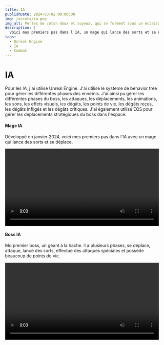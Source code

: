 ```yaml
---
title: IA
publishDate: 2024-03-02 00:00:00
img: /assets/ia.png
img_alt: Perles de coton doux et soyeux, qui se forment sous un éclairage vibrant
description: |
  Voici mes premiers pas dans l'IA, un mage qui lance des sorts et se déplace, ainsi qu'un boss à la hache.
tags:
  - Unreal Engine
  - IA
  - Combat
---
```


# IA

Pour les IA, j'ai utilisé Unreal Engine. J'ai utilisé le système de behavior tree pour gérer les différentes phases des ennemis. J'ai ainsi pu gérer les différentes phases du boss, les attaques, les déplacements, les animations, les sons, les effets visuels, les dégâts, les points de vie, les dégâts reçus, les dégâts infligés et les dégâts critiques. J'ai également utilisé EQS pour gérer les déplacements stratégiques du boss dans l'espace.

#### Mage IA

Développé en janvier 2024, voici mes premiers pas dans l'IA avec un mage qui lance des sorts et se déplace.

<div>
  <video playsinline width="100%" controls>
    <source src="/assets/perso/mageia.mp4" type="video/mp4">
    Votre navigateur ne supporte pas la balise vidéo.
  </video>
</div>

#### Boss IA

Mo premier boss, un géant à la hache. Il a plusieurs phases, se déplace, attaque, lance des sorts, effectue des attaques spéciales et possède beaucoup de points de vie.

<div>
  <video playsinline width="100%" controls>
    <source src="/assets/perso/boss.mp4" type="video/mp4">
    Votre navigateur ne supporte pas la balise vidéo.
  </video>
</div>
